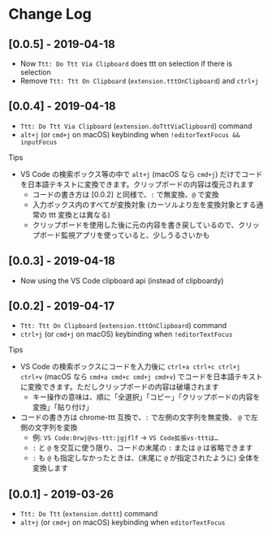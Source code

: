 # Change Log

## [0.0.5] - 2019-04-18

- Now `Ttt: Do Ttt Via Clipboard` does ttt on selection if there is selection
- Remove `Ttt: Ttt On Clipboard` (`extension.tttOnClipboard`) and `ctrl+j`

## [0.0.4] - 2019-04-18

- `Ttt: Do Ttt Via Clipboard` (`extension.doTttViaClipboard`) command
- `alt+j` (or `cmd+j` on macOS) keybinding when `!editorTextFocus && inputFocus`

Tips

- VS Code の検索ボックス等の中で `alt+j` (macOS なら `cmd+j`) だけでコードを日本語テキストに変換できます。クリップボードの内容は復元されます
  - コードの書き方は [0.0.2] と同様で、`:` で無変換、`@` で変換
  - 入力ボックス内のすべてが変換対象 (カーソルより左を変換対象とする通常の ttt 変換とは異なる)
  - クリップボードを使用した後に元の内容を書き戻しているので、クリップボード監視アプリを使っていると、少しうるさいかも

## [0.0.3] - 2019-04-18

- Now using the VS Code clipboard api (instead of clipboardy)

## [0.0.2] - 2019-04-17

- `Ttt: Ttt On Clipboard` (`extension.tttOnClipboard`) command
- `ctrl+j` (or `cmd+j` on macOS) keybinding when `!editorTextFocus`

Tips

- VS Code の検索ボックスにコードを入力後に `ctrl+a ctrl+c ctrl+j ctrl+v` (macOS なら `cmd+a cmd+c cmd+j cmd+v`) でコードを日本語テキストに変換できます。ただしクリップボードの内容は破壊されます
  - キー操作の意味は、順に「全選択」「コピー」「クリップボードの内容を変換」「貼り付け」
- コードの書き方は chrome-ttt 互換で、`:` で左側の文字列を無変換、 `@` で左側の文字列を変換
  - 例: `VS Code:0rwj@vs-ttt:jgjflf` → `VS Code拡張vs-tttは…`
  - `:` と `@` を交互に使う限り、コードの末尾の `:` または `@` は省略できます
  - `:` も `@` も指定しなかったときは、(末尾に `@` が指定されたように) 全体を変換します

## [0.0.1] - 2019-03-26

- `Ttt: Do Ttt` (`extension.dottt`) command
- `alt+j` (or `cmd+j` on macOS) keybinding when `editorTextFocus`
